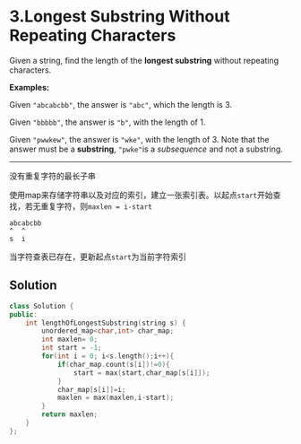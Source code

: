 # 3.Longest Substring Without Repeating Characters

Given a string, find the length of the **longest substring** without repeating characters.

**Examples:**

Given `"abcabcbb"`, the answer is `"abc"`, which the length is 3.

Given `"bbbbb"`, the answer is `"b"`, with the length of 1.

Given `"pwwkew"`, the answer is `"wke"`, with the length of 3. Note that the answer must be a **substring**, `"pwke"`is a *subsequence* and not a substring.



------

没有重复字符的最长子串

使用map来存储字符串以及对应的索引，建立一张索引表。以起点`start`开始查找，若无重复字符，则`maxlen = i-start`

```
abcabcbb
^  ^
s  i
```

当字符查表已存在，更新起点`start`为当前字符索引

## Solution

```c++
class Solution {
public:
    int lengthOfLongestSubstring(string s) {
        unordered_map<char,int> char_map;
        int maxlen= 0;
        int start = -1;
        for(int i = 0; i<s.length();i++){
            if(char_map.count(s[i])!=0){
                start = max(start,char_map[s[i]]);
            }
            char_map[s[i]]=i;
            maxlen = max(maxlen,i-start);
        }
        return maxlen;
    }
};
```



